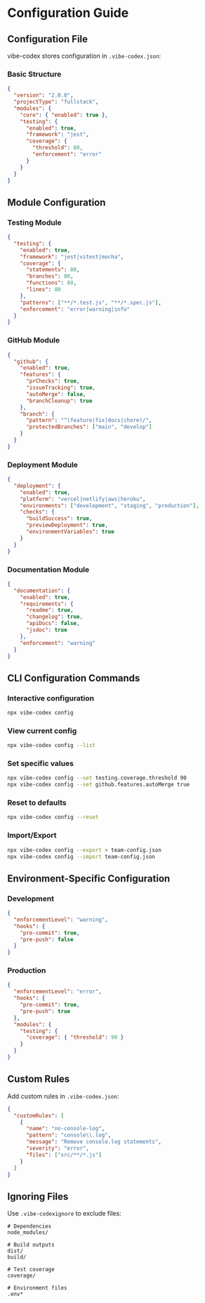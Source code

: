 # Configuration Guide

## Configuration File

vibe-codex stores configuration in `.vibe-codex.json`:

### Basic Structure
```json
{
  "version": "2.0.0",
  "projectType": "fullstack",
  "modules": {
    "core": { "enabled": true },
    "testing": { 
      "enabled": true,
      "framework": "jest",
      "coverage": {
        "threshold": 80,
        "enforcement": "error"
      }
    }
  }
}
```

## Module Configuration

### Testing Module
```json
{
  "testing": {
    "enabled": true,
    "framework": "jest|vitest|mocha",
    "coverage": {
      "statements": 80,
      "branches": 80,
      "functions": 80,
      "lines": 80
    },
    "patterns": ["**/*.test.js", "**/*.spec.js"],
    "enforcement": "error|warning|info"
  }
}
```

### GitHub Module
```json
{
  "github": {
    "enabled": true,
    "features": {
      "prChecks": true,
      "issueTracking": true,
      "autoMerge": false,
      "branchCleanup": true
    },
    "branch": {
      "pattern": "^(feature|fix|docs|chore)/",
      "protectedBranches": ["main", "develop"]
    }
  }
}
```

### Deployment Module
```json
{
  "deployment": {
    "enabled": true,
    "platform": "vercel|netlify|aws|heroku",
    "environments": ["development", "staging", "production"],
    "checks": {
      "buildSuccess": true,
      "previewDeployment": true,
      "environmentVariables": true
    }
  }
}
```

### Documentation Module
```json
{
  "documentation": {
    "enabled": true,
    "requirements": {
      "readme": true,
      "changelog": true,
      "apiDocs": false,
      "jsdoc": true
    },
    "enforcement": "warning"
  }
}
```

## CLI Configuration Commands

### Interactive configuration
```bash
npx vibe-codex config
```

### View current config
```bash
npx vibe-codex config --list
```

### Set specific values
```bash
npx vibe-codex config --set testing.coverage.threshold 90
npx vibe-codex config --set github.features.autoMerge true
```

### Reset to defaults
```bash
npx vibe-codex config --reset
```

### Import/Export
```bash
npx vibe-codex config --export > team-config.json
npx vibe-codex config --import team-config.json
```

## Environment-Specific Configuration

### Development
```json
{
  "enforcementLevel": "warning",
  "hooks": {
    "pre-commit": true,
    "pre-push": false
  }
}
```

### Production
```json
{
  "enforcementLevel": "error",
  "hooks": {
    "pre-commit": true,
    "pre-push": true
  },
  "modules": {
    "testing": {
      "coverage": { "threshold": 90 }
    }
  }
}
```

## Custom Rules

Add custom rules in `.vibe-codex.json`:

```json
{
  "customRules": [
    {
      "name": "no-console-log",
      "pattern": "console\\.log",
      "message": "Remove console.log statements",
      "severity": "error",
      "files": ["src/**/*.js"]
    }
  ]
}
```

## Ignoring Files

Use `.vibe-codexignore` to exclude files:

```
# Dependencies
node_modules/

# Build outputs
dist/
build/

# Test coverage
coverage/

# Environment files
.env*
```